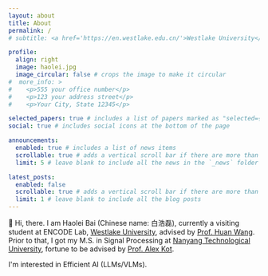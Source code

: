 ```yaml
---
layout: about
title: About
permalink: /
# subtitle: <a href='https://en.westlake.edu.cn/'>Westlake University</a>

profile:
  align: right
  image: haolei.jpg
  image_circular: false # crops the image to make it circular
#  more_info: >
#    <p>555 your office number</p>
#    <p>123 your address street</p>
#    <p>Your City, State 12345</p>

selected_papers: true # includes a list of papers marked as "selected={true}"
social: true # includes social icons at the bottom of the page

announcements:
  enabled: true # includes a list of news items
  scrollable: true # adds a vertical scroll bar if there are more than 3 news items
  limit: 5 # leave blank to include all the news in the `_news` folder

latest_posts:
  enabled: false
  scrollable: true # adds a vertical scroll bar if there are more than 3 new posts items
  limit: 1 # leave blank to include all the blog posts
---
```


👋 Hi, there. I am Haolei Bai (Chinese name: 白浩磊), currently a visiting student at ENCODE Lab, [Westlake University](https://en.westlake.edu.cn/), advised by [Prof. Huan Wang](https://huanwang.tech/). Prior to that, I got my M.S. in Signal Processing at [Nanyang Technological University](https://www.ntu.edu.sg/), fortune to be advised by [Prof. Alex Kot](https://personal.ntu.edu.sg/eackot/).

I'm interested in Efficient AI (LLMs/VLMs).

